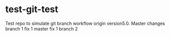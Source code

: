# test-git-test

Test repo to simulate git branch workflow origin version5.0. Master changes
branch 1 fix 1
master fix 1
branch 2
